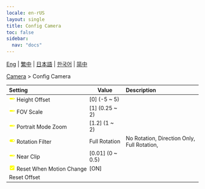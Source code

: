 ```yaml
---
locale: en-rUS
layout: single
title: Config Camera
toc: false
sidebar:
  nav: "docs"
---
```

[Eng](/dancexr/menu/2025.4/scene/config_camera) | [繁中](/tw/dancexr/menu/2025.4/scene/config_camera) | [日本語](/jp/dancexr/menu/2025.4/scene/config_camera) | [한국어](/kr/dancexr/menu/2025.4/scene/config_camera) | [简中](/zh/dancexr/menu/2025.4/scene/config_camera)

[Camera](../menu#Camera) > Config Camera



| Setting | Value | Description |
| :--- | --- | :--- |
|<nobr> ![slider icon](/images/icon/ic_slider.png)  Height Offset</nobr>| [0] (-5 ~ 5) | 
|<nobr> ![slider icon](/images/icon/ic_slider.png)  FOV Scale</nobr>| [1] (0.25 ~ 2) | 
|<nobr> ![slider icon](/images/icon/ic_slider.png)  Portrait Mode Zoom</nobr>| [1.2] (1 ~ 2) | 
|<nobr> ![toggle_on icon](/images/icon/ic_toggle_on.png)  Rotation Filter</nobr>| Full Rotation | No Rotation, Direction Only, Full Rotation, 
|<nobr> ![slider icon](/images/icon/ic_slider.png)  Near Clip</nobr>| [0.01] (0 ~ 0.5) | 
|<nobr> ![check_on icon](/images/icon/ic_check_on.png)  Reset When Motion Change</nobr>| [ON] | 
|<nobr> Reset Offset</nobr>|| 
